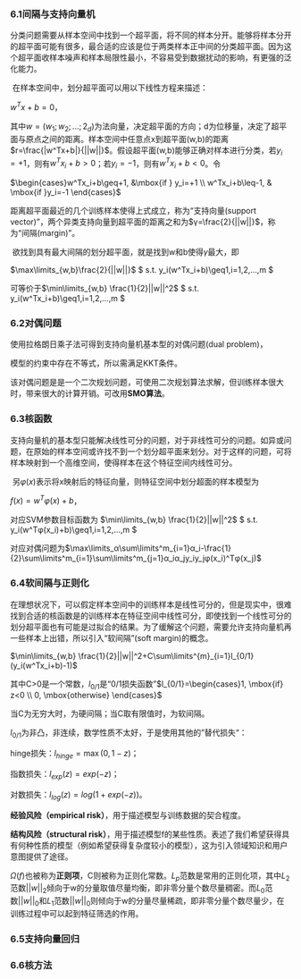 ### 6.1间隔与支持向量机

​    分类问题需要从样本空间中找到一个超平面，将不同的样本分开。能够将样本分开的超平面可能有很多，最合适的应该是位于两类样本正中间的分类超平面。因为这个超平面收样本噪声和样本局限性最小，不容易受到数据扰动的影响，有更强的泛化能力。

​    在样本空间中，划分超平面可以用以下线性方程来描述：

$w^Tx+b=0$，

其中$w=(w_1;w_2;...;2_d)$为法向量，决定超平面的方向；d为位移量，决定了超平面与原点之间的距离。样本空间中任意点x到超平面(w,b)的距离$r=\frac{|w^Tx+b|}{||w||}$。假设超平面(w,b)能够正确对样本进行分类，若$y_i=+1$，则有$w^Tx_i+b>0$；若$y_i=-1$，则有$w^Tx_i+b<0$。令

$\begin{cases}w^Tx_i+b\geq+1, &\mbox{if } y_i=+1 \\  w^Tx_i+b\leq-1, & \mbox{if }y_i=-1  \end{cases}$

距离超平面最近的几个训练样本使得上式成立，称为“支持向量(support vector)”，两个异类支持向量到超平面的距离之和为$γ=\frac{2}{||w||}$，称为“间隔(margin)”。

​    欲找到具有最大间隔的划分超平面，就是找到w和b使得$γ$最大，即

$\max\limits_{w,b}\frac{2}{||w||}$                 $  s.t. y_i(w^Tx_i+b)\geq1,i=1,2,...,m $

可等价于$\min\limits_{w,b} \frac{1}{2}||w||^2$         $  s.t. y_i(w^Tx_i+b)\geq1,i=1,2,...,m $

### 6.2对偶问题

使用拉格朗日乘子法可得到支持向量机基本型的对偶问题(dual problem)，

模型的约束中存在不等式，所以需满足KKT条件。

该对偶问题是是一个二次规划问题，可使用二次规划算法求解，但训练样本很大时，带来很大的计算开销。可改用**SMO算法**。



### 6.3核函数

​    支持向量机的基本型只能解决线性可分的问题，对于非线性可分的问题。如异或问题，在原始的样本空间或许找不到一个划分超平面来划分。对于这样的问题，可将样本映射到一个高维空间，使得样本在这个特征空间内线性可分。

​    另$φ(x)$表示将x映射后的特征向量，则特征空间中划分超面的样本模型为

$f(x)=w^Tφ(x)+b$，

对应SVM参数目标函数为 $\min\limits_{w,b} \frac{1}{2}||w||^2$         $  s.t. y_i(w^Tφ(x_i)+b)\geq1,i=1,2,...,m $

对应对偶问题为$\max\limits_α\sum\limits^m_{i=1}α_i-\frac{1}{2}\sum\limits^m_{i=1}\sum\limits^m_{j=1}α_iα_jy_iy_jφ(x_i)^Tφ(x_j)$

### 6.4软间隔与正则化

​    在理想状况下，可以假定样本空间中的训练样本是线性可分的，但是现实中，很难找到合适的核函数是的训练样本在特征空间中线性可分，即使找到一个线性可分的划分超平面也有可能是过拟合的结果。为了缓解这个问题，需要允许支持向量机再一些样本上出错，所以引入“软间隔”(soft margin)的概念。

$\min\limits_{w,b} \frac{1}{2}||w||^2+C\sum\limits^{m}_{i=1}l_{0/1}(y_i(w^Tx_i+b)-1)$

其中C>0是一个常数，$l_{0/1}$是“0/1损失函数”$l_{0/1}=\begin{cases}1, \mbox{if} z<0 \\ 0, \mbox{otherwise} \end{cases}$



当C为无穷大时，为硬间隔；当C取有限值时，为软间隔。

$l_{0/1}$为非凸，非连续，数学性质不太好，于是使用其他的”替代损失“：

hinge损失：$l_{hinge}=\max(0, 1-z)$；

指数损失：$l_{exp}(z)=exp(-z)$；

对数损失：$l_{log}(z)=log(1+exp(-z))$。





**经验风险（empirical risk）**，用于描述模型与训练数据的契合程度。

**结构风险（structural risk）**，用于描述模型f的某些性质。表述了我们希望获得具有何种性质的模型（例如希望获得复杂度较小的模型），这为引入领域知识和用户意图提供了途径。

$Ω(f)$也被称为**正则项**，C则被称为正则化常数。$L_p$范数是常用的正则化项，其中$L_2$范数$||w||_2$倾向于w的分量取值尽量均衡，即非零分量个数尽量稠密。而$L_0$范数$||w||_0$和$L_1$范数$||w||_0$则倾向于w的分量尽量稀疏，即非零分量个数尽量少，在训练过程中可以起到特征筛选的作用。



### 6.5支持向量回归





### 6.6核方法